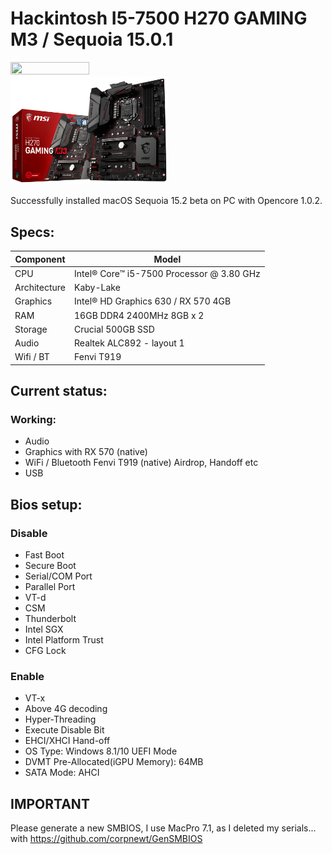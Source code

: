 # Hackintosh I5-7500 H270 GAMING M3 / Sequoia 15.0.1

<img src="" width=50% height=50%>

<img src="https://github.com/Marcoun57/Hackintosh-I5-7500-H270-Sequoia-15.2/blob/main/h270-gaming-m3.jpg" width=50% height=50%>

Successfully installed macOS Sequoia 15.2 beta on PC with Opencore 1.0.2.

## Specs:

| Component  | Model |
| ------------- | ------------- |
| CPU  | Intel® Core™ i5-7500 Processor @ 3.80 GHz  |
| Architecture  | Kaby-Lake  |
| Graphics  | Intel® HD Graphics 630 / RX 570 4GB  |
| RAM  | 16GB DDR4 2400MHz 8GB x 2  |
| Storage  | Crucial 500GB SSD  |
| Audio  | Realtek ALC892 - layout 1  |
| Wifi / BT  | Fenvi T919  |


## Current status:

### Working:

- Audio
- Graphics with RX 570 (native)
- WiFi / Bluetooth Fenvi T919 (native) Airdrop, Handoff etc
- USB

## Bios setup:

### Disable

- Fast Boot
- Secure Boot
- Serial/COM Port
- Parallel Port
- VT-d
- CSM
- Thunderbolt
- Intel SGX
- Intel Platform Trust
- CFG Lock

### Enable

- VT-x
- Above 4G decoding
- Hyper-Threading
- Execute Disable Bit
- EHCI/XHCI Hand-off
- OS Type: Windows 8.1/10 UEFI Mode
- DVMT Pre-Allocated(iGPU Memory): 64MB
- SATA Mode: AHCI


## IMPORTANT

Please generate a new SMBIOS, I use MacPro 7.1, as I deleted my serials... with https://github.com/corpnewt/GenSMBIOS
